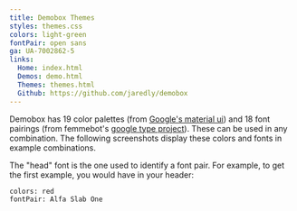```yaml
---
title: Demobox Themes
styles: themes.css
colors: light-green
fontPair: open sans
ga: UA-7002862-5
links:
  Home: index.html
  Demos: demo.html
  Themes: themes.html
  Github: https://github.com/jaredly/demobox
---
```


Demobox has 19 color palettes (from
[Google's material ui](http://www.google.com/design/spec/style/color.html#color-color-palette))
and 18 font pairings (from femmebot's
[google type project](http://femmebot.github.io/google-type/)). These can be
used in any combination. The following screenshots display these colors
and fonts in example combinations.

The "head" font is the one used to identify a font pair. For example, to get
the first example, you would have in your header:

```
colors: red
fontPair: Alfa Slab One
```

